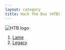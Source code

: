```yaml
---
layout: category
title: Hack The Box (HTB)
---
```

![HTB logo](https://teckk2.github.io/assets/images/htb.JPG)

1) [Lame](https://teckk2.github.io/writeup/2017/12/17/Lame.html)
2) [Legacy](https://teckk2.github.io/writeup/2017/12/18/LEGACY.html)
